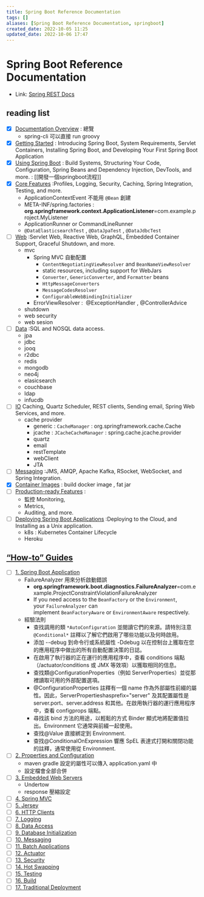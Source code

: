 ```yaml
---
title: Spring Boot Reference Documentation
tags: []
aliases: [Spring Boot Reference Documentation, springboot]
created_date: 2022-10-05 11:25
updated_date: 2022-10-06 17:47
---
```


# Spring Boot Reference Documentation

- Link: [Spring REST Docs](https://spring.io/projects/spring-restdocs#samples)

## reading list

- [x] [Documentation Overview](https://docs.spring.io/spring-boot/docs/current/reference/html/documentation.html#documentation) : 總覽
	- spring-cli 可以直接 run groovy
- [x] [Getting Started](https://docs.spring.io/spring-boot/docs/current/reference/html/getting-started.html#getting-started) : Introducing Spring Boot, System Requirements, Servlet Containers, Installing Spring Boot, and Developing Your First Spring Boot Application
- [x] [Using Spring Boot](https://docs.spring.io/spring-boot/docs/current/reference/html/using.html#using) : Build Systems, Structuring Your Code, Configuration, Spring Beans and Dependency Injection, DevTools, and more. : [[開發一個springboot流程]]
- [x] [Core Features](https://docs.spring.io/spring-boot/docs/current/reference/html/features.html#features) :Profiles, Logging, Security, Caching, Spring Integration, Testing, and more.
	- ApplicationContextEvent 不能用 `@Bean` 創建
	- META-INF/spring.factories : **org.springframework.context.ApplicationListener**=com.example.project.MyListener
	- ApplicationRunner or CommandLineRunner
	- `@DataElasticsearchTest` , `@DataJpaTest` , `@DataJdbcTest`
- [ ] [Web](https://docs.spring.io/spring-boot/docs/current/reference/html/web.html#web) :Servlet Web, Reactive Web, GraphQL, Embedded Container Support, Graceful Shutdown, and more.
	- mvc
		- Spring MVC 自動配置
			- `ContentNegotiatingViewResolver` and `BeanNameViewResolver`
			- static resources, including support for WebJars
			- `Converter`, `GenericConverter`, and `Formatter` beans
			- `HttpMessageConverters`
			- `MessageCodesResolver`
			- `ConfigurableWebBindingInitializer`
		- ErrorViewResolver :  @ExceptionHandler , @ControllerAdvice
	- shutdown
	- web security
	- web sesion
- [ ] [Data](https://docs.spring.io/spring-boot/docs/current/reference/html/data.html#data) :SQL and NOSQL data access.
	- jpa
	- jdbc
	- jooq
	- r2dbc
	- redis
	- mongodb
	- neo4j
	- elasicsearch
	- couchbase
	- ldap
	- infucdb
- [ ] [IO](https://docs.spring.io/spring-boot/docs/current/reference/html/io.html#io) Caching, Quartz Scheduler, REST clients, Sending email, Spring Web Services, and more.
	- cache provider
		- generic : `CacheManager` : org.springframework.cache.Cache
		- jcache : `JCacheCacheManager` : spring.cache.jcache.provider
		- quartz
		- email
		- restTemplate
		- webClient
		- JTA
- [ ] [Messaging](https://docs.spring.io/spring-boot/docs/current/reference/html/messaging.html#messaging) :JMS, AMQP, Apache Kafka, RSocket, WebSocket, and Spring Integration.
- [x] [Container Images](https://docs.spring.io/spring-boot/docs/current/reference/html/container-images.html#container-images) : build docker image , fat jar
- [ ] [Production-ready Features](https://docs.spring.io/spring-boot/docs/current/reference/html/actuator.html#actuator) : 
	- 監控 Monitoring, 
	- Metrics, 
	- Auditing, and more.
- [ ] [Deploying Spring Boot Applications](https://docs.spring.io/spring-boot/docs/current/reference/html/deployment.html#deployment) :Deploying to the Cloud, and Installing as a Unix application.
	- k8s : Kubernetes Container Lifecycle
	- Heroku

## [“How-to” Guides](https://docs.spring.io/spring-boot/docs/current/reference/html/howto.html#howto)

- [ ] [1. Spring Boot Application](https://docs.spring.io/spring-boot/docs/current/reference/html/howto.html#howto.application)
	- FailureAnalyzer 用來分析啟動錯誤
		- **org.springframework.boot.diagnostics.FailureAnalyzer**=com.example.ProjectConstraintViolationFailureAnalyzer
		- If you need access to the `BeanFactory` or the `Environment`, your `FailureAnalyzer` can implement `BeanFactoryAware` or `EnvironmentAware` respectively.
	- 經驗法則
		- 查找調用的類 `*AutoConfiguration` 並閱讀它們的來源。請特別注意 `@Conditional*` 註釋以了解它們啟用了哪些功能以及何時啟用。
		- 添加 --debug 到命令行或系統屬性 -Ddebug 以在控制台上獲取在您的應用程序中做出的所有自動配置決策的日誌。
		- 在啟用了執行器的正在運行的應用程序中，查看 conditions 端點（/actuator/conditions 或 JMX 等效項）以獲取相同的信息。
		- 查找類@ConfigurationProperties（例如 ServerProperties）並從那裡讀取可用的外部配置選項。
		- @ConfigurationProperties 註釋有一個 name 作為外部屬性前綴的屬性。因此，ServerPropertieshasprefix="server" 及其配置屬性是 server.port、server.address 和其他。在啟用執行器的運行應用程序中，查看 configprops 端點。
		- 尋找該 bind 方法的用途，以輕鬆的方式 Binder 顯式地將配置值拉出。Environment 它通常與前綴一起使用。
		- 查找@Value 直接綁定到 Environment.
		- 查找@ConditionalOnExpression 響應 SpEL 表達式打開和關閉功能的註釋，通常使用從 Environment.
- [ ] [2. Properties and Configuration](https://docs.spring.io/spring-boot/docs/current/reference/html/howto.html#howto.properties-and-configuration)
	- maven gradle 設定的屬性可以傳入 application.yaml 中
	- 設定檔會全部合併
- [ ] [3. Embedded Web Servers](https://docs.spring.io/spring-boot/docs/current/reference/html/howto.html#howto.webserver)
	- Undertow
	- response 壓縮設定
- [ ] [4. Spring MVC](https://docs.spring.io/spring-boot/docs/current/reference/html/howto.html#howto.spring-mvc)
- [ ] [5. Jersey](https://docs.spring.io/spring-boot/docs/current/reference/html/howto.html#howto.jersey)
- [ ] [6. HTTP Clients](https://docs.spring.io/spring-boot/docs/current/reference/html/howto.html#howto.http-clients)
- [ ] [7. Logging](https://docs.spring.io/spring-boot/docs/current/reference/html/howto.html#howto.logging)
- [ ] [8. Data Access](https://docs.spring.io/spring-boot/docs/current/reference/html/howto.html#howto.data-access)
- [ ] [9. Database Initialization](https://docs.spring.io/spring-boot/docs/current/reference/html/howto.html#howto.data-initialization)
- [ ] [10. Messaging](https://docs.spring.io/spring-boot/docs/current/reference/html/howto.html#howto.messaging)
- [ ] [11. Batch Applications](https://docs.spring.io/spring-boot/docs/current/reference/html/howto.html#howto.batch)
- [ ] [12. Actuator](https://docs.spring.io/spring-boot/docs/current/reference/html/howto.html#howto.actuator)
- [ ] [13. Security](https://docs.spring.io/spring-boot/docs/current/reference/html/howto.html#howto.security)
- [ ] [14. Hot Swapping](https://docs.spring.io/spring-boot/docs/current/reference/html/howto.html#howto.hotswapping)
- [ ] [15. Testing](https://docs.spring.io/spring-boot/docs/current/reference/html/howto.html#howto.testing)
- [ ] [16. Build](https://docs.spring.io/spring-boot/docs/current/reference/html/howto.html#howto.build)
- [ ] [17. Traditional Deployment](https://docs.spring.io/spring-boot/docs/current/reference/html/howto.html#howto.traditional-deployment)
